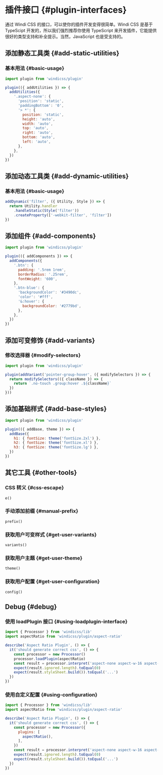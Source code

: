# 插件接口 {#plugin-interfaces}

通过 Windi CSS 的接口，可以使你的插件开发变得很简单。Windi CSS 是基于 TypeScipt 开发的，所以我们强烈推荐你使用 TypeScript 来开发插件，它能提供很好的类型支持和补全提示。当然，JavaScript 也是受支持的。

## 添加静态工具类 {#add-static-utilities}

### 基本用法 {#basic-usage}

```js
import plugin from 'windicss/plugin'

plugin(({ addUtilities }) => {
  addUtilities({
    '.aspect-none': {
      'position': 'static',
      'paddingBottom': '0',
      '> *': {
        position: 'static',
        height: 'auto',
        width: 'auto',
        top: 'auto',
        right: 'auto',
        bottom: 'auto',
        left: 'auto',
      },
    },
  })
})
```

## 添加动态工具类 {#add-dynamic-utilities}

### 基本用法 {#basic-usage}

```js
addDynamic('filter', ({ Utility, Style }) => {
  return Utility.handler
    .handleStatic(Style('filter'))
    .createProperty(['-webkit-filter', 'filter'])
})
```

## 添加组件 {#add-components}

```js
import plugin from 'windicss/plugin'

plugin(({ addComponents }) => {
  addComponents({
    '.btn': {
      padding: '.5rem 1rem',
      borderRadius: '.25rem',
      fontWeight: '600',
    },
    '.btn-blue': {
      'backgroundColor': '#3490dc',
      'color': '#fff',
      '&:hover': {
        backgroundColor: '#2779bd',
      },
    },
  })
})
```

## 添加可变修饰 {#add-variants}

### 修改选择器 {#modify-selectors}

```js
import plugin from 'windicss/plugin'

plugin(addVariant('pointer-group-hover', ({ modifySelectors }) => {
  return modifySelectors(({ className }) => {
    return `.no-touch .group:hover .${className}`
  })
}))
```

## 添加基础样式 {#add-base-styles}

```js
import plugin from 'windicss/plugin'

plugin(({ addBase, theme }) => {
  addBase({
    h1: { fontSize: theme('fontSize.2xl') },
    h2: { fontSize: theme('fontSize.xl') },
    h3: { fontSize: theme('fontSize.lg') },
  })
})
```

## 其它工具 {#other-tools}

### CSS 转义 {#css-escape}

`e()`

### 手动添加前缀 {#manual-prefix}

`prefix()`

### 获取用户可变样式 {#get-user-variants}

`variants()`

### 获取用户主题 {#get-user-theme}

`theme()`

### 获取用户配置 {#get-user-configuration}

`config()`

## Debug {#debug}

### 使用 loadPlugin 接口 {#using-loadplugin-interface}

```js
import { Processor } from 'windicss/lib'
import aspectRatio from 'windicss/plugin/aspect-ratio'

describe('Aspect Ratio Plugin', () => {
  it('should generate correct css', () => {
    const processor = new Processor()
    processor.loadPlugin(aspectRatio)
    const result = processor.interpret('aspect-none aspect-w-16 aspect-h-9 aspect-9/16')
    expect(result.ignored.length).toEqual(0)
    expect(result.styleSheet.build()).toEqual('...')
  })
})
```

### 使用自定义配置 {#using-configuration}

```js
import { Processor } from 'windicss/lib'
import aspectRatio from 'windicss/plugin/aspect-ratio'

describe('Aspect Ratio Plugin', () => {
  it('should generate correct css', () => {
    const processor = new Processor({
      plugins: [
        aspectRatio(),
      ],
    })
    const result = processor.interpret('aspect-none aspect-w-16 aspect-h-9 aspect-9/16')
    expect(result.ignored.length).toEqual(0)
    expect(result.styleSheet.build()).toEqual('...')
  })
})
```
